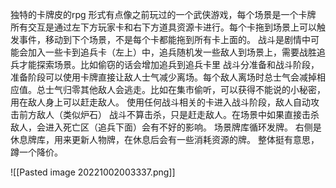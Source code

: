 独特的卡牌皮的rpg
形式有点像之前玩过的一个武侠游戏，每个场景是一个卡牌
所有交互是通过左下方玩家卡和右下方道具资源卡进行。每个卡拖到场景上可以触发事件，移动到下个场景，不是每个卡都能拖到所有卡上面的。
战斗是剧情中可能会加入一些卡到追兵卡（左上）中，追兵随机发一些敌人到场景上，需要战胜追兵才能探索场景。比如偷窃的话会增加追兵到追兵卡里
战斗分准备和战斗阶段，准备阶段可以使用卡牌直接让敌人士气减少离场。每个敌人离场时总士气会减掉相应值。总士气归零其他敌人会逃走。比如在集市偷听，可以获得不能说的小秘密，用在敌人身上可以赶走敌人。
使用任何战斗相关的卡进入战斗阶段，敌人自动攻击前方敌人（类似炉石）
战斗不算击杀，只是赶走敌人。在场景中如果直接击杀敌人，会进入死亡区（追兵下面）会有不好的影响。
场景牌库循环发牌。
右侧是休息牌库，用来更新人物牌，在休息后会有一些消耗资源的牌。
整体挺有意思，蹲一个降价。




![[Pasted image 20221002003337.png]]